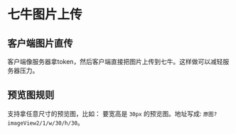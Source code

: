 # 七牛图片上传
## 客户端图片直传
客户端像服务器拿token，然后客户端直接把图片上传到七牛。这样做可以减轻服务器压力。

## 预览图规则
支持拿任意尺寸的预览图，比如： 要宽高是 `30px` 的预览图。地址写成: `原图?imageView2/1/w/30/h/30`。